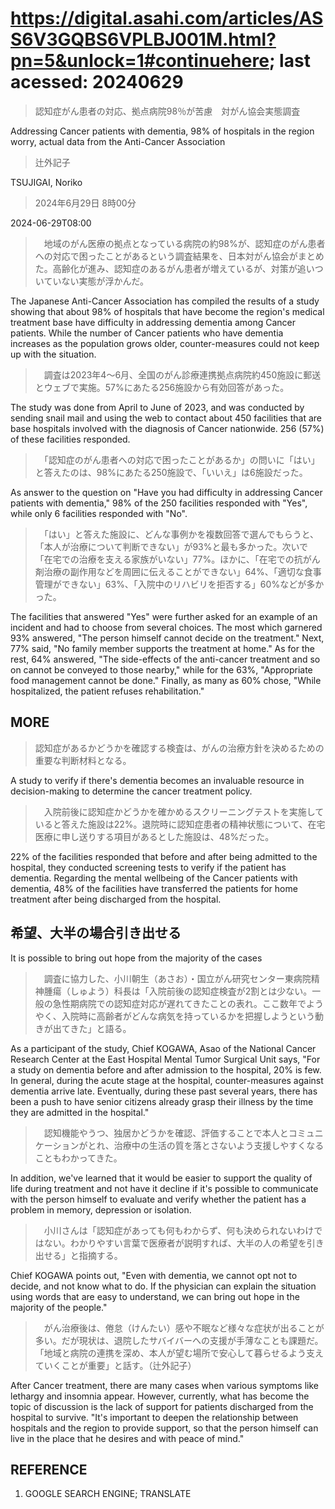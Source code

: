 # https://digital.asahi.com/articles/ASS6V3GQBS6VPLBJ001M.html?pn=5&unlock=1#continuehere; last acessed: 20240629

> 認知症がん患者の対応、拠点病院98％が苦慮　対がん協会実態調査

Addressing Cancer patients with dementia, 98% of hospitals in the region worry, actual data from the Anti-Cancer Association 

> 辻外記子

TSUJIGAI, Noriko

> 2024年6月29日 8時00分

2024-06-29T08:00

>　地域のがん医療の拠点となっている病院の約98%が、認知症のがん患者への対応で困ったことがあるという調査結果を、日本対がん協会がまとめた。高齢化が進み、認知症のあるがん患者が増えているが、対策が追いついていない実態が浮かんだ。

The Japanese Anti-Cancer Association has compiled the results of a study showing that about 98% of hospitals that have become the region's medical treatment base have difficulty in addressing dementia among Cancer patients. While the number of Cancer patients who have dementia increases as the population grows older, counter-measures could not keep up with the situation.

>　調査は2023年4～6月、全国のがん診療連携拠点病院約450施設に郵送とウェブで実施。57%にあたる256施設から有効回答があった。

The study was done from April to June of 2023, and was conducted by sending snail mail and using the web to contact about 450 facilities that are base hospitals involved with the diagnosis of Cancer nationwide. 256 (57%) of these facilities responded.

>　「認知症のがん患者への対応で困ったことがあるか」の問いに「はい」と答えたのは、98%にあたる250施設で、「いいえ」は6施設だった。

As answer to the question on "Have you had difficulty in addressing Cancer patients with dementia," 98% of the 250 facilities responded with "Yes", while only 6 facilities responded with "No".

>　「はい」と答えた施設に、どんな事例かを複数回答で選んでもらうと、「本人が治療について判断できない」が93%と最も多かった。次いで「在宅での治療を支える家族がいない」77%。ほかに、「在宅での抗がん剤治療の副作用などを周囲に伝えることができない」64%、「適切な食事管理ができない」63%、「入院中のリハビリを拒否する」60%などが多かった。

The facilities that answered "Yes" were further asked for an example of an incident and had to choose from several choices. The most which garnered 93% answered, "The person himself cannot decide on the treatment." Next, 77% said, "No family member supports the treatment at home." As for the rest, 64% answered, "The side-effects of the anti-cancer treatment and so on cannot be conveyed to those nearby," while for the 63%, "Appropriate food management cannot be done." Finally, as many as 60% chose, "While hospitalized, the patient refuses rehabilitation."

## MORE

> 認知症があるかどうかを確認する検査は、がんの治療方針を決めるための重要な判断材料となる。

A study to verify if there's dementia becomes an invaluable resource in decision-making to determine the cancer treatment policy.

>　入院前後に認知症かどうかを確かめるスクリーニングテストを実施していると答えた施設は22%。退院時に認知症患者の精神状態について、在宅医療に申し送りする項目があるとした施設は、48%だった。

22% of the facilities responded that before and after being admitted to the hospital, they conducted screening tests to verify if the patient has dementia. Regarding the mental wellbeing of the Cancer patients with dementia, 48% of the facilities have transferred the patients for home treatment after being discharged from the hospital.

## 希望、大半の場合引き出せる

It is possible to bring out hope from the majority of the cases

>　調査に協力した、小川朝生（あさお）・国立がん研究センター東病院精神腫瘍（しゅよう）科長は「入院前後の認知症検査が2割とは少ない。一般の急性期病院での認知症対応が遅れてきたことの表れ。ここ数年でようやく、入院時に高齢者がどんな病気を持っているかを把握しようという動きが出てきた」と語る。

As a participant of the study, Chief KOGAWA, Asao of the National Cancer Research Center at the East Hospital Mental Tumor Surgical Unit says, "For a study on dementia before and after admission to the hospital, 20% is few. In general, during the acute stage at the hospital, counter-measures against dementia arrive late. Eventually, during these past several years, there has been a push to have senior citizens already grasp their illness by the time they are admitted in the hospital."

>　認知機能やうつ、独居かどうかを確認、評価することで本人とコミュニケーションがとれ、治療中の生活の質を落とさないよう支援しやすくなることもわかってきた。

In addition, we've learned that it would be easier to support the quality of life during treatment and not have it decline if it's possible to communicate with the person himself to evaluate and verify whether the patient has a problem in memory, depression or isolation.

>　小川さんは「認知症があっても何もわからず、何も決められないわけではない。わかりやすい言葉で医療者が説明すれば、大半の人の希望を引き出せる」と指摘する。

Chief KOGAWA points out, "Even with dementia, we cannot opt not to decide, and not know what to do. If the physician can explain the situation using words that are easy to understand, we can bring out hope in the majority of the people."

>　がん治療後は、倦怠（けんたい）感や不眠など様々な症状が出ることが多い。だが現状は、退院したサバイバーへの支援が手薄なことも課題だ。「地域と病院の連携を深め、本人が望む場所で安心して暮らせるよう支えていくことが重要」と話す。（辻外記子）

After Cancer treatment, there are many cases when various symptoms like lethargy and insomnia appear. However, currently, what has become the topic of discussion is the lack of support for patients discharged from the hospital to survive. "It's important to deepen the relationship between hospitals and the region to provide support, so that the person himself can live in the place that he desires and with peace of mind."

## REFERENCE

1) GOOGLE SEARCH ENGINE; TRANSLATE